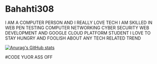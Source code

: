 # Bahahti308
I AM A COMPUTER PERSON AND I REALLY LOVE TECH
I AM SKILLED IN
    WEB PEN TESTING
    COMPUTER NETWORKING
    CYBER SECURITY
    WEB DEVELOPMENT
    AND GOOGLE CLOUD PLATFORM STUDENT
I LOVE TO STAY HUNGRY AND FOOLISH ABOUT ANY TECH RELATED TREND


[![Anurag's GitHub stats](https://github-readme-stats.vercel.app/api?username=bahati308)](https://github.com/anuraghazra/github-readme-stats)


#CODE YUOR ASS OFF
